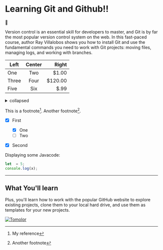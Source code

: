 # Learning Git and Github!!

💚

Version control is an essential skill for developers to master, and Git is by far the most popular version control system on the web. In this fast-paced course, author Ray Villalobos shows you how to install Git and use the fundamental commands you need to work with Git projects: moving files, managing logs, and working with branches.

| Left | Center | Right       |
|  ----- | :----:  | ------:  |
| One    | Two     | $1.00    |
| Three  | Four    | $120.00  |
| Five   | Six     | $.99     |

<details>

<summary>collapsed</summary>

# Header
This is the copy for the collapsed text.
  
</details>

This is a footnote[^1]. Another footnote[^2].

- [x] First
  - [x] One
  - [ ] Two
- [x] Second



[^1]: My reference
[^2]: Another footnote

Displaying some Javacode:

```js
let  = 5;
console.log(x);

```
***

## What You'll learn

Plus, you'll learn how to work with the popular GitHub website to explore existing projects, clone them to your local hard drive, and use them as templates for your new projects.

[![Tomolor](https://pixelprowess.com/i/stargazers/tomolor.png)](https://raybo.org)
